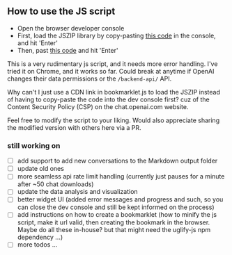 ## How to use the JS script

- Open the browser developer console
- First, load the JSZIP library by copy-pasting [this code](cdnjs.cloudflare.com_ajax_libs_jszip_3.10.1_jszip.min.js) in the console, and hit 'Enter'
- Then, past [this code](bookmarklet.js) and hit 'Enter'

This is a very rudimentary js script, and it needs more error handling. I've tried it on Chrome, and it works so far.
Could break at anytime if OpenAI changes their data permissions or the `/backend-api/` API.

Why can't I just use a CDN link in bookmarklet.js to load the JSZIP instead of having to copy-paste the code into the dev console first? cuz of the Content Security Policy (CSP) on the chat.openai.com website.

Feel free to modify the script to your liking. Would also appreciate sharing the modified version with others here via a PR.

### still working on

- [ ] add support to add new conversations to the Markdown output folder
- [ ] update old ones
- [ ] more seamless api rate limit handling (currently just pauses for a minute after ~50 chat downloads)
- [ ] update the data analysis and visualization
- [ ] better widget UI (added error messages and progress and such,
so you can close the dev console and still be kept informed on the process)
- [ ] add instructions on how to create a bookmarklet
(how to minify the js script, make it url valid, then creating the bookmark in the browser.
Maybe do all these in-house? but that might need the uglify-js npm dependency ...)
- [ ] more todos ...
